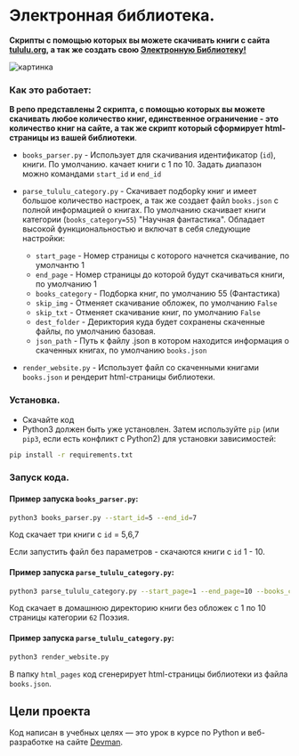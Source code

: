 # Электронная библиотека.

**Скрипты с помощью которых вы можете скачивать книги 
с сайта [tululu.org](https://tululu.org/), а так же создать свою
[Электронную Библиотеку!](https://aleksandrbara.github.io/books/html_pages/index0.html)**


![картинка](https://img-fotki.yandex.ru/get/103213/833505.22/0_daea2_22dd2cb4_orig)


### Как это работает:

**В репо представлены 2 скрипта, с помощью которых вы можете скачивать любое количество книг,
единственное ограничение - это количество книг на сайте, а так же скрипт
который сформирует html-страницы из вашей библиотеки**.

- `books_parser.py` - Использует для скачивания идентификатор (`id`), книги. 
По умолчанию. качает книги с 1 по 10. Задать диапазон можно командами `start_id` и `end_id`

- `parse_tululu_category.py` - Скачивает подборkу книг и имеет большое количество настроек, 
а так же создает файл `books.json` с полной информацией о книгах. 
По умолчанию скачивает книги категории (`books_category=55`) "Научная фантастика". 
Обладает высокой функциональностью и включат в себя следующие настройки:

  - `start_page` - Номер страницы с которого начнется скачивание, по умолчантю 1
  - `end_page` - Номер страницы до которой будут скачиваться книги, по умолчанию 1
  - `books_category` - Подборка книг, по умолчанию 55 (Фантастика)
  - `skip_img` - Отменяет скачивание обложек, по умолчанию `False`
  - `skip_txt` - Отменяет скачивание книг, по умолчанию `False`
  - `dest_folder` - Дериктория куда будет сохранены скаченные файлы, по умолчанию базовая.
  - `json_path` - Путь к файлу .json в котором находится информация о скаченных книгах, по умолчанию `books.json`
- `render_website.py` - Использует файл со скаченными книгами `books.json` и рендерит html-страницы библиотеки.


### Установка.

- Скачайте код
- Python3 должен быть уже установлен.
  Затем используйте `pip` (или `pip3`, если есть конфликт с Python2) для установки зависимостей:

```bash
pip install -r requirements.txt
```

### Запуск кода.

#### Пример запуска `books_parser.py`:

```bash
python3 books_parser.py --start_id=5 --end_id=7
``` 

Код скачает три книги с `id` = 5,6,7

Если запустить файл без параметров - скачаются книги с `id` 1 - 10. 

#### Пример запуска  `parse_tululu_category.py`:

```bash
python3 parse_tululu_category.py --start_page=1 --end_page=10 --books_category=62 --skip_img=True

``` 
Код скачает в домашнюю директорию книги без обложек с 1 по 10 страницы категории `62` Поэзия.

#### Пример запуска  `parse_tululu_category.py`:

```bash
python3 render_website.py
``` 
В папку `html_pages` код сгенерирует html-страницы библиотеки из файла `books.json`.


## Цели проекта

Код написан в учебных целях — это урок в курсе по Python и веб-разработке на сайте [Devman](https://dvmn.org).
